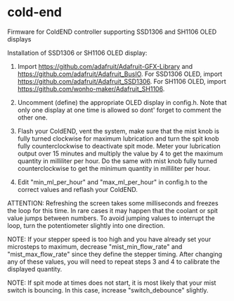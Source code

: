 # cold-end
Firmware for ColdEND controller supporting SSD1306 and SH1106 OLED displays

Installation of SSD1306 or SH1106 OLED display:

1) Import https://github.com/adafruit/Adafruit-GFX-Library and https://github.com/adafruit/Adafruit_BusIO. 
   For SSD1306 OLED, import https://github.com/adafruit/Adafruit_SSD1306. 
   For SH1106 OLED, import https://github.com/wonho-maker/Adafruit_SH1106.

2) Uncomment (define) the appropriate OLED display in config.h. Note that only one display at one time 
   is allowed so dont' forget to comment the other one.

3) Flash your ColdEND, vent the system, make sure that the mist knob is fully turned clockwise 
   for maximum lubrication and turn the spit knob fully counterclockwise to deactivate spit mode. 
   Meter your lubrication output over 15 minutes and multiply the value by 4 to get the maximum 
   quantity in milliliter per hour. Do the same with mist knob fully turned counterclockwise 
   to get the minimum quantity in milliliter per hour.

4) Edit "min_ml_per_hour" and "max_ml_per_hour" in config.h to the correct values and reflash your ColdEND.


ATTENTION: Refreshing the screen takes some milliseconds and freezes the loop for this time.
In rare cases it may happen that the coolant or spit value jumps between numbers.
To avoid jumping values to interrupt the loop, turn the potentiometer slightly into one direction.

NOTE: If your stepper speed is too high and you have already set your microsteps to maximum,
decrease "mist_min_flow_rate" and "mist_max_flow_rate" since they define the stepper timing.
After changing any of these values, you will need to repeat steps 3 and 4 to calibrate the displayed quantity.

NOTE: If spit mode at times does not start, it is most likely that your mist switch is bouncing.
In this case, increase "switch_debounce" slightly.
